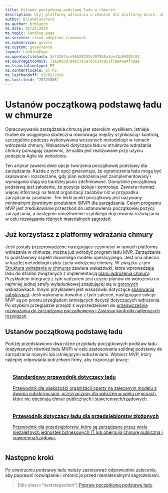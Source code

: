 ```yaml
---
title: Ustanów początkową podstawę ładu w chmurze
description: Użyj platformy wdrażania w chmurze dla platformy Azure, aby rozpocząć pracę z zasadami zarządzania chmurą, ustanawiając początkową podstawę zarządzania chmurą.
author: BrianBlanchard
ms.author: brblanch
ms.date: 02/25/2020
ms.topic: landing-page
ms.service: cloud-adoption-framework
ms.subservice: govern
ms.custom: governance
layout: LandingPage
ms.openlocfilehash: 3e7d19fbce96528252e297855a1de41b09492c81
ms.sourcegitcommit: 72a280cd7aebc743a7d3634c051f7ae46e4fc9ae
ms.translationtype: MT
ms.contentlocale: pl-PL
ms.lasthandoff: 03/02/2020
ms.locfileid: "78223808"
---
```

# <a name="establish-an-initial-cloud-governance-foundation"></a>Ustanów początkową podstawę ładu w chmurze

Opracowywanie zarządzania chmurą jest szerokim wysiłkiem. Istnieje trudne do osiągnięcia skuteczna równowaga między szybkością i kontrolą, szczególnie podczas wykonywania wczesnych metodologii w ramach wdrożenia chmury. Wskazówki dotyczące ładu w strukturze wdrażania chmury pomagają zapewnić, że saldo jest realizowane przy użyciu podejścia Agile do wdrożenia.

Ten artykuł zawiera dwie opcje tworzenia początkowej podstawy dla zarządzania. Każda z tych opcji gwarantuje, że ograniczenia ładu mogą być skalowane i rozszerzane, gdy plan wdrożenia jest zaimplementowany i wymagania stają się bardziej jasno zdefiniowane. Domyślnie początkową podstawą jest założenie, że pozycja izoluje i kontroluje. Zawiera również więcej informacji na temat organizacji zasobów niż w przypadku zarządzania zasobami. Ten lekki punkt początkowy jest nazywany _minimalnym żywotnym produktem (MVP)_ dla zarządzania. Celem programu MVP jest zredukowanie przeszkód do ustanowienia początkowej pozycji zarządzania, a następnie umożliwienie szybkiego dojrzewania rozwiązania w celu rozwiązania różnych materialnych zagrożeń.

## <a name="already-using-the-cloud-adoption-framework"></a>Już korzystasz z platformy wdrażania chmury

Jeśli zostały przeprowadzone następujące czynności w ramach platformy wdrażania w chmurze, można już wdrożyć program ładu MVP. Zarządzanie to podstawowy aspekt dowolnego modelu operacyjnego. Jest ona obecna w każdej metodologii cyklu życia wdrożenia chmury. W związku z tym [Struktura wdrażania w chmurze](../index.md) zawiera wskazówki, które wprowadzają ładu do działań związanych z implementacją [planu wdrożenia chmury](../plan/index.md). Przykładem integracji z tym nadzorem jest użycie planów do wdrożenia co najmniej jednej strefy wyładunkowej znajdującej się w [gotowych](../ready/index.md) wskazówkach. Innym przykładem jest wskazówki dotyczące [skalowania subskrypcji](../ready/azure-best-practices/scaling-subscriptions.md). Jeśli wykonano dowolne z tych zaleceń, następujące sekcje MVP są po prostu przeglądem istniejących decyzji dotyczących wdrożenia. Po szybkim przeglądzie przejdź z wyprzedzeniem do [przedwcześnie rozwiązania do zarządzania początkowego i Zastosuj kontrolki najlepszych rozwiązań](./foundation-improvements.md).

## <a name="establish-an-initial-governance-foundation"></a>Ustanów początkową podstawę ładu

Poniżej przedstawiono dwa różne przykłady początkowych podstaw ładu (nazywanych również ładu MVP) w celu zastosowania solidnej podstawy do zarządzania nowymi lub istniejącymi wdrożeniami. Wybierz MVP, który najlepiej odpowiada potrzebom firmy, aby rozpocząć pracę:

<!-- markdownlint-disable MD033 -->

<ul class="panelContent cardsZ">
<li style="display: flex; flex-direction: column;">
    <a href="./guides/standard/index.md" style="display: flex; flex-direction: column; flex: 1 0 auto;">
        <div class="cardSize" style="flex: 1 0 auto; display: flex;">
            <div class="cardPadding" style="display: flex;">
                <div class="card">
                    <div class="cardText">
                        <h3>Standardowy przewodnik dotyczący ładu</h3>
                        <p>Przewodnik dla większości organizacji oparty na zalecanym modelu z dwoma subskrypcjami, przeznaczony dla wdrożeń w wielu regionach, które nie obejmują chmur publicznych i suwerennych/rządowych.</p>
                    </div>
                </div>
            </div>
        </div>
    </a>
</li>
<li style="display: flex; flex-direction: column;">
    <a href="./guides/complex/index.md" style="display: flex; flex-direction: column; flex: 1 0 auto;">
        <div class="cardSize" style="flex: 1 0 auto; display: flex;">
            <div class="cardPadding" style="display: flex;">
                <div class="card">
                    <div class="cardText">
                        <h3>Przewodnik dotyczący ładu dla przedsiębiorstw złożonych</h3>
                        <p>Przewodnik dla przedsiębiorstw, które są zarządzane przez wiele niezależnych jednostek biznesowych IT lub obejmują chmurę publiczną i suwerenną/rządową.</p>
                    </div>
                </div>
            </div>
        </div>
    </a>
</li>
</ul>
<!-- markdownlint-enable MD033 -->

## <a name="next-steps"></a>Następne kroki

Po utworzeniu podstawy ładu należy zastosować odpowiednie zalecenia, aby poprawić rozwiązanie i chronić je przed niematerialnymi zagrożeniami.

> [!div class="nextstepaction"]
> [Popraw początkową podstawę ładu](./foundation-improvements.md)
